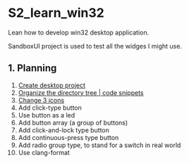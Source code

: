 # S2_learn_win32
Lean how to develop win32 desktop application.


SandboxUI project is used to test all the widges I might use.

## 1. Planning
1. [Create desktop project](./11-documents/00-create-win32-desktop-application-project/new-win32-desktop-app-project.md)
2. [Organize the directory tree | code snippets](11-documents/02-organized-directory-tree/organize.md)
3. [Change 3 icons](./11-documents/01-change-icon-in-3-places/change-ico.md)
4. Add click-type button
5. Use button as a led
6. Add button array (a group of buttons)
7. Add click-and-lock type button
8. Add continuous-press type button
9. Add radio group type, to stand for a switch in real world
10. Use clang-format

